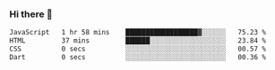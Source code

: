 ### Hi there 👋

<!--START_SECTION:waka-->

```txt
JavaScript   1 hr 58 mins    ██████████████████▓░░░░░░   75.23 %
HTML         37 mins         ██████░░░░░░░░░░░░░░░░░░░   23.84 %
CSS          0 secs          ░░░░░░░░░░░░░░░░░░░░░░░░░   00.57 %
Dart         0 secs          ░░░░░░░░░░░░░░░░░░░░░░░░░   00.36 %
```

<!--END_SECTION:waka-->


<!--
**AnkelMauCastillo/AnkelMauCastillo** is a ✨ _special_ ✨ repository because its `README.md` (this file) appears on your GitHub profile.

Here are some ideas to get you started:

- 🔭 I’m currently working on ...
- 🌱 I’m currently learning ...
- 👯 I’m looking to collaborate on ...
- 🤔 I’m looking for help with ...
- 💬 Ask me about ...
- 📫 How to reach me: ...
- 😄 Pronouns: ...
- ⚡ Fun fact: ...
-->
